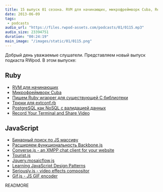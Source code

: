```yaml
---
title: 15 выпуск 01 сезона. RVM для начинающих, микрофреймворк Cuba, Record Your Terminal, Converse.js, Seriously.js и прочее
date: 2013-06-09
tags:
 - podcasts
audio_url: "https://files.rwpod-assets.com/podcasts/01/0115.mp3"
audio_size: 23394751
duration: "00:24:19"
main_image: "/images/static/01/0115.png"
---
```


Добрый день уважаемые слушатели. Представляем новый выпуск подкаста RWpod. В этом выпуске:

## Ruby

 - [RVM для начинающих](http://ruby.elevatedintel.com/blog/getting-started-with-rvm-features-to-use-and-pitfalls-to-avoid/)
 - [Микрофреймворк Cuba](http://www.frodsan.com/hello-cuba)
 - [Пишем Ruby wrapper для существующей C библиотеки](http://blog.firmhouse.com/wrapping-up-a-c-library-for-ruby-it-s-actually-pretty-easy)
 - [Трюки для extconf.rb](http://yorickpeterse.com/articles/hacking-extconf-rb/)
 - [PostgreSQL как NoSQL с валидацией данных](http://blog.endpoint.com/2013/06/postgresql-as-nosql-with-data-validation.html)
 - [Record Your Terminal and Share Video](http://ascii.io/)

## JavaScript

 - [Бинарный поиск по JS массиву](http://oli.me.uk/2013/06/08/searching-javascript-arrays-with-a-binary-search/)
 - [Расширяем функциональность Backbone.js](http://jules.boussekeyt.org/2013/backbone-functions.html)
 - [Converse.js - an XMPP chat client for your website](http://conversejs.org/)
 - [Tourist.js](http://easelinc.github.io/tourist/)
 - [Jquery.mosaicflow.js](http://sapegin.github.io/jquery.mosaicflow/)
 - [Learning JavaScript Design Patterns](http://addyosmani.com/resources/essentialjsdesignpatterns/book/)
 - [Seriously.js - video effects compositor](http://seriouslyjs.org/)
 - [Gif.js - JS GIF encoder](http://jnordberg.github.io/gif.js/)


READMORE
